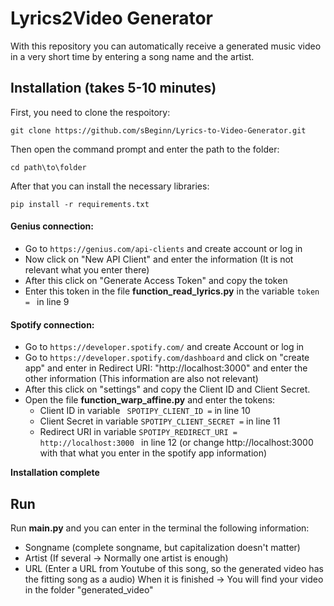 # Lyrics2Video Generator

With this repository you can automatically receive a generated music video in a very short time by entering a song name and the artist.

## **Installation (takes 5-10 minutes)**

First, you need to clone the respoitory:
```
git clone https://github.com/sBeginn/Lyrics-to-Video-Generator.git
```

Then open the command prompt and enter the path to the folder:
```
cd path\to\folder
```

After that you can install the necessary libraries:
```
pip install -r requirements.txt
```
#### Genius connection:
- Go to ```https://genius.com/api-clients``` and create account or log in
- Now click on "New API Client" and enter the information (It is not relevant what you enter there)
- After this click on "Generate Access Token" and copy the token
- Enter this token in the file **function_read_lyrics.py** in the variable ```token = ``` in line 9

#### Spotify connection:
- Go to ```https://developer.spotify.com/``` and create Account or log in
- Go to ```https://developer.spotify.com/dashboard``` and click on "create app" and enter in Redirect URI: "http://localhost:3000" and enter the other information (This information are also not relevant)
- After this click on "settings" and copy the Client ID and Client Secret.
- Open the file **function_warp_affine.py** and enter the tokens:
  - Client ID in variable ``` SPOTIPY_CLIENT_ID =``` in line 10
  - Client Secret in variable ```SPOTIPY_CLIENT_SECRET =``` in line 11
  - Redirect URI in variable ```SPOTIPY_REDIRECT_URI = http://localhost:3000 ``` in line 12 (or change http://localhost:3000 with that what you enter in the spotify app information)
  
**Installation complete**


## **Run**

Run **main.py** and you can enter in the terminal the following information:
  - Songname (complete songname, but capitalization doesn't matter)
  - Artist (If several -> Normally one artist is enough)
  - URL (Enter a URL from Youtube of this song, so the generated video has the fitting song as a audio)
When it is finished -> You will find your video in the folder "generated_video"

